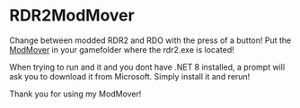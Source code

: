 # RDR2ModMover
Change between modded RDR2 and RDO with the press of a button!
Put the [ModMover](https://github.com/SacorZ/RDR2ModMover/blob/master/RDR2ModMover.exe) in your gamefolder where the rdr2.exe is located!


When trying to run and it and you dont have .NET 8 installed, a prompt will ask you to download it from Microsoft. 
Simply install it and rerun!



Thank you for using my ModMover!
